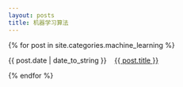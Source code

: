 ```yaml
---
layout: posts
title: 机器学习算法
---
```


{% for post in site.categories.machine_learning %}
<p>{{ post.date | date_to_string }}&nbsp;&nbsp;&nbsp;&nbsp;<a href="{{ post.url }}">{{ post.title }}</a><p>
{% endfor %}
